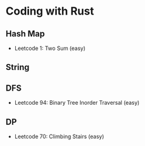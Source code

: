 # Coding with Rust

## Hash Map

- Leetcode 1: Two Sum (easy)

## String

## DFS

- Leetcode 94: Binary Tree Inorder Traversal (easy)

## DP

- Leetcode 70: Climbing Stairs (easy)

